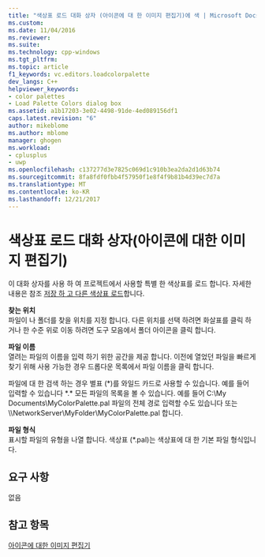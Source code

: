 ```yaml
---
title: "색상표 로드 대화 상자 (아이콘에 대 한 이미지 편집기)에 색 | Microsoft Docs"
ms.custom: 
ms.date: 11/04/2016
ms.reviewer: 
ms.suite: 
ms.technology: cpp-windows
ms.tgt_pltfrm: 
ms.topic: article
f1_keywords: vc.editors.loadcolorpalette
dev_langs: C++
helpviewer_keywords:
- color palettes
- Load Palette Colors dialog box
ms.assetid: a1b17203-3e02-4498-91de-4ed089156df1
caps.latest.revision: "6"
author: mikeblome
ms.author: mblome
manager: ghogen
ms.workload:
- cplusplus
- uwp
ms.openlocfilehash: c137277d3e7825c069d1c910b3ea2da2d1d63b74
ms.sourcegitcommit: 8fa8fdf0fbb4f57950f1e8f4f9b81b4d39ec7d7a
ms.translationtype: MT
ms.contentlocale: ko-KR
ms.lasthandoff: 12/21/2017
---
```

# <a name="load-palette-colors-dialog-box-image-editor-for-icons"></a>색상표 로드 대화 상자(아이콘에 대한 이미지 편집기)
이 대화 상자를 사용 하 여 프로젝트에서 사용할 특별 한 색상표를 로드 합니다. 자세한 내용은 참조 [저장 하 고 다른 색상표 로드](../windows/saving-and-loading-different-color-palettes-image-editor-for-icons.md)합니다.  
  
 **찾는 위치**  
 파일이 나 폴더를 찾을 위치를 지정 합니다. 다른 위치를 선택 하려면 화살표를 클릭 하거나 한 수준 위로 이동 하려면 도구 모음에서 폴더 아이콘을 클릭 합니다.  
  
 **파일 이름**  
 열려는 파일의 이름을 입력 하기 위한 공간을 제공 합니다. 이전에 열었던 파일을 빠르게 찾기 위해 사용 가능한 경우 드롭다운 목록에서 파일 이름을 클릭 합니다.  
  
 파일에 대 한 검색 하는 경우 별표 (*)를 와일드 카드로 사용할 수 있습니다. 예를 들어 입력할 수 있습니다 \*.\* 모든 파일의 목록을 볼 수 있습니다. 예를 들어 C:\My Documents\MyColorPalette.pal 파일의 전체 경로 입력할 수도 있습니다 또는 \\\NetworkServer\MyFolder\MyColorPalette.pal 합니다.  
  
 **파일 형식**  
 표시할 파일의 유형을 나열 합니다. 색상표 (*.pal)는 색상표에 대 한 기본 파일 형식입니다.  
  
## <a name="requirements"></a>요구 사항  
 없음  
  
## <a name="see-also"></a>참고 항목  
 [아이콘에 대한 이미지 편집기](../windows/image-editor-for-icons.md)
